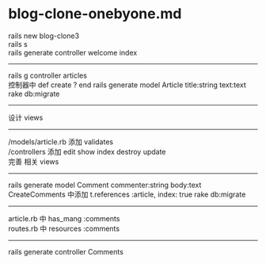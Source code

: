 # blog-clone-onebyone.md 


rails new blog-clone3  
rails s  
rails generate controller welcome index  
***
rails g controller articles  
控制器中 def create  ?  end
rails generate model Article title:string text:text  
rake db:migrate  
***
设计 views   
***
/models/article.rb  添加 validates  
/controllers  添加 edit show index destroy update  
完善 相关 views
***
rails generate model Comment commenter:string body:text
CreateComments  中添加 t.references :article, index: true
rake db:migrate  
***
article.rb 中 has_mang :comments  
routes.rb  中 resources :comments
***
rails generate controller Comments   




























